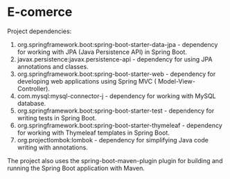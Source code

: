 # E-comerce

Project dependencies:

1. org.springframework.boot:spring-boot-starter-data-jpa - dependency for working with JPA (Java Persistence API) in
   Spring Boot.
2. javax.persistence:javax.persistence-api - dependency for using JPA annotations and classes.
3. org.springframework.boot:spring-boot-starter-web - dependency for developing web applications using Spring MVC (
   Model-View-Controller).
4. com.mysql:mysql-connector-j - dependency for working with MySQL database.
5. org.springframework.boot:spring-boot-starter-test - dependency for writing tests in Spring Boot.
6. org.springframework.boot:spring-boot-starter-thymeleaf - dependency for working with Thymeleaf templates in Spring
   Boot.
7. org.projectlombok:lombok - dependency for simplifying Java code writing with annotations.

The project also uses the spring-boot-maven-plugin plugin for building and running the Spring Boot application with
Maven.
